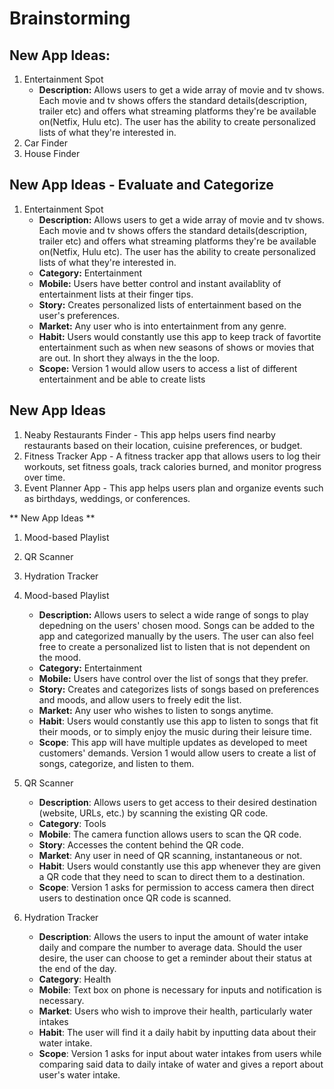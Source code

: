 # Brainstorming

## New App Ideas:
1. Entertainment Spot
   - **Description:** Allows users to get a wide array of movie and tv shows. Each movie and tv shows offers the standard details(description, trailer etc) and offers what streaming platforms they're be available on(Netfix, Hulu etc). The user has the ability to create personalized lists of what they're interested in.
3. Car Finder
4. House Finder

## New App Ideas - Evaluate and Categorize
1. Entertainment Spot
    - **Description:** Allows users to get a wide array of movie and tv shows. Each movie and tv shows offers the standard details(description, trailer etc) and offers what streaming platforms they're be available on(Netfix, Hulu etc). The user has the ability to create personalized lists of what they're interested in.
    - **Category:** Entertainment
    - **Mobile:** Users have better control and instant availablity of entertainment lists at their finger tips.
    - **Story:** Creates personalized lists of entertainment based on the user's preferences.
    - **Market:** Any user who is into entertainment from any genre.
    - **Habit:** Users would constantly use this app to keep track of favortite entertainment such as when new seasons of shows or movies that are out. In short they always in the the loop.
    - **Scope:** Version 1 would allow users to access a list of different entertainment and be able to create lists
 
## New App Ideas
1. Neaby Restaurants Finder - This app helps users find nearby restaurants based on their location, cuisine preferences, or budget.
2. Fitness Tracker App - A fitness tracker app that allows users to log their workouts, set fitness goals, track calories burned, and monitor progress over time.
3. Event Planner App - This app helps users plan and organize events such as birthdays, weddings, or conferences.

** New App Ideas **
1. Mood-based Playlist
2. QR Scanner
3. Hydration Tracker

1. Mood-based Playlist
   - **Description:** Allows users to select a wide range of songs to play depedning on the users' chosen mood. Songs can be added to the app and categorized manually by the users. The user can also feel free to create a personalized list to listen that is not dependent on the mood.
   - **Category:** Entertainment
   - **Mobile:** Users have control over the list of songs that they prefer.
   - **Story:** Creates and categorizes lists of songs based on preferences and moods, and allow users to freely edit the list.
   - **Market:** Any user who wishes to listen to songs anytime.
   - **Habit**: Users would constantly use this app to listen to songs that fit their moods, or to simply enjoy the music during their leisure time.
   - **Scope**: This app will have multiple updates as developed to meet customers' demands. Version 1 would allow users to create a list of songs, categorize, and listen to them.
2. QR Scanner
   - **Description**: Allows users to get access to their desired destination (website, URLs, etc.) by scanning the existing QR code.
   - **Category**: Tools
   - **Mobile**: The camera function allows users to scan the QR code.
   - **Story**: Accesses the content behind the QR code.
   - **Market**: Any user in need of QR scanning, instantaneous or not.
   - **Habit**: Users would constantly use this app whenever they are given a QR code that they need to scan to direct them to a destination.
   - **Scope**: Version 1 asks for permission to access camera then direct users to destination once QR code is scanned.
3. Hydration Tracker
   - **Description**: Allows the users to input the amount of water intake daily and compare the number to average data. Should the user desire, the user can choose to get a reminder about their status at the end of the day.
   - **Category**: Health
   - **Mobile**: Text box on phone is necessary for inputs and notification is necessary.
   - **Market**: Users who wish to improve their health, particularly water intakes
   - **Habit**: The user will find it a daily habit by inputting data about their water intake.
   - **Scope**: Version 1 asks for input about water intakes from users while comparing said data to daily intake of water and gives a report about user's water intake.


